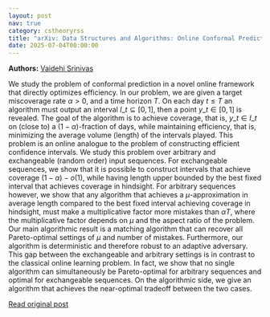 ```yaml
---
layout: post
nav: true
category: cstheoryrss
title: "arXiv: Data Structures and Algorithms: Online Conformal Prediction with Efficiency Guarantees"
date: 2025-07-04T00:00:00
---
```


**Authors:** [Vaidehi Srinivas](https://dblp.uni-trier.de/search?q=Vaidehi+Srinivas)

We study the problem of conformal prediction in a novel online framework that
directly optimizes efficiency. In our problem, we are given a target
miscoverage rate $\alpha > 0$, and a time horizon $T$. On each day $t \le T$ an
algorithm must output an interval $I\_t \subseteq [0, 1]$, then a point $y\_t \in
[0, 1]$ is revealed. The goal of the algorithm is to achieve coverage, that is,
$y\_t \in I\_t$ on (close to) a $(1 - \alpha)$-fraction of days, while
maintaining efficiency, that is, minimizing the average volume (length) of the
intervals played. This problem is an online analogue to the problem of
constructing efficient confidence intervals.
We study this problem over arbitrary and exchangeable (random order) input
sequences. For exchangeable sequences, we show that it is possible to construct
intervals that achieve coverage $(1 - \alpha) - o(1)$, while having length
upper bounded by the best fixed interval that achieves coverage in hindsight.
For arbitrary sequences however, we show that any algorithm that achieves a
$\mu$-approximation in average length compared to the best fixed interval
achieving coverage in hindsight, must make a multiplicative factor more
mistakes than $\alpha T$, where the multiplicative factor depends on $\mu$ and
the aspect ratio of the problem. Our main algorithmic result is a matching
algorithm that can recover all Pareto-optimal settings of $\mu$ and number of
mistakes. Furthermore, our algorithm is deterministic and therefore robust to
an adaptive adversary.
This gap between the exchangeable and arbitrary settings is in contrast to
the classical online learning problem. In fact, we show that no single
algorithm can simultaneously be Pareto-optimal for arbitrary sequences and
optimal for exchangeable sequences. On the algorithmic side, we give an
algorithm that achieves the near-optimal tradeoff between the two cases.

[Read original post](http://arxiv.org/abs/2507.02496v1)
